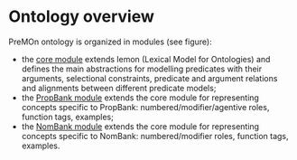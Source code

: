 Ontology overview
===

PreMOn ontology is organized in modules (see figure):

  * the [core module](ontology/core.html) extends lemon (Lexical Model for Ontologies) and defines the main abstractions for modelling predicates with their arguments, selectional constraints, predicate and argument relations and alignments between different predicate models;
  * the [PropBank module](ontology/pb.html) extends the core module for representing concepts specific to PropBank: numbered/modifier/agentive roles, function tags, examples;
  * the [NomBank module](ontology/nb.html) extends the core module for representing concepts specific to NomBank: numbered/modifier roles, function tags, examples.

<div style="text-align: center; padding-top: 20px; padding-bottom: 20px">
<object type="image/svg+xml" data="images/modules.svg"></object>
</div>
